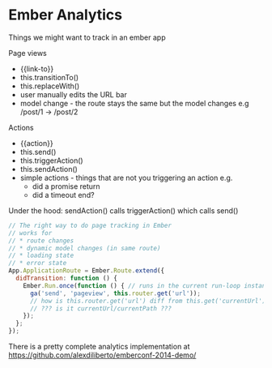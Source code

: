 # Ember Analytics

Things we might want to track in an ember app

Page views
* {{link-to}}
* this.transitionTo()
* this.replaceWith()
* user manually edits the URL bar
* model change - the route stays the same but the model changes e.g /post/1 -> /post/2

Actions
* {{action}}
* this.send()
* this.triggerAction()
* this.sendAction()
* simple actions - things that are not you triggering an action e.g.
    * did a promise return
    * did a timeout end?

Under the hood: sendAction() calls triggerAction() which calls send()


```js
// The right way to do page tracking in Ember
// works for
// * route changes
// * dynamic model changes (in same route)
// * loading state
// * error state
App.ApplicationRoute = Ember.Route.extend({
  didTransition: function () {
    Ember.Run.once(function () { // runs in the current run-loop instance
      ga('send', 'pageview', this.router.get('url'));
      // how is this.router.get('url') diff from this.get('currentUrl') ???
      // ??? is it currentUrl/currentPath ???
    });
  };
});
```

There is a pretty complete analytics implementation at https://github.com/alexdiliberto/emberconf-2014-demo/

